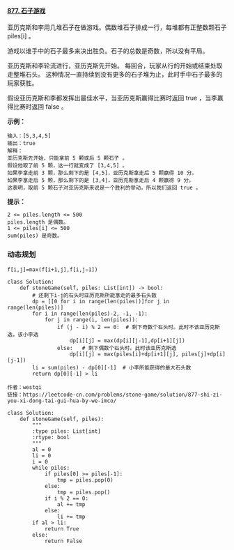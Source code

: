 #### [877. 石子游戏](https://leetcode-cn.com/problems/stone-game/)

亚历克斯和李用几堆石子在做游戏。偶数堆石子排成一行，每堆都有正整数颗石子 piles[i] 。

游戏以谁手中的石子最多来决出胜负。石子的总数是奇数，所以没有平局。

亚历克斯和李轮流进行，亚历克斯先开始。 每回合，玩家从行的开始或结束处取走整堆石头。 这种情况一直持续到没有更多的石子堆为止，此时手中石子最多的玩家获胜。

假设亚历克斯和李都发挥出最佳水平，当亚历克斯赢得比赛时返回 true ，当李赢得比赛时返回 false 。

 

**示例：**

```
输入：[5,3,4,5]
输出：true
解释：
亚历克斯先开始，只能拿前 5 颗或后 5 颗石子 。
假设他取了前 5 颗，这一行就变成了 [3,4,5] 。
如果李拿走前 3 颗，那么剩下的是 [4,5]，亚历克斯拿走后 5 颗赢得 10 分。
如果李拿走后 5 颗，那么剩下的是 [3,4]，亚历克斯拿走后 4 颗赢得 9 分。
这表明，取前 5 颗石子对亚历克斯来说是一个胜利的举动，所以我们返回 true 。
```

**提示：**

```
2 <= piles.length <= 500
piles.length 是偶数。
1 <= piles[i] <= 500
sum(piles) 是奇数。
```



### 动态规划

```
f[i,j]=max(f[i+1,j],f[i,j−1])
```

```
class Solution:
    def stoneGame(self, piles: List[int]) -> bool:
        # 还剩下i-j的石头时亚历克斯所能拿走的最多石头数
        dp = [[0 for i in range(len(piles))]for j in range(len(piles))]
        for i in range(len(piles)-2, -1, -1):
            for j in range(i, len(piles)):
                if (j - i) % 2 == 0:  # 剩下奇数个石头时。此时不该亚历克斯选，该小李选
                    dp[i][j] = max(dp[i][j-1],dp[i+1][j])
                else:   # 剩下偶数个石头时。此时该亚历克斯选
                    dp[i][j] = max(piles[i]+dp[i+1][j], piles[j]+dp[i][j-1])
        li = sum(piles) - dp[0][-1]  # 小李所能获得的最大石头数
        return dp[0][-1] > li

作者：westqi
链接：https://leetcode-cn.com/problems/stone-game/solution/877-shi-zi-you-xi-dong-tai-gui-hua-by-we-imco/

```



```
class Solution:
    def stoneGame(self, piles):
        """
        :type piles: List[int]
        :rtype: bool
        """
        al = 0
        li = 0
        i = 0
        while piles:
            if piles[0] >= piles[-1]:
                tmp = piles.pop(0)
            else:
                tmp = piles.pop()
            if i % 2 == 0:
                al += tmp
            else:
                li += tmp
        if al > li:
            return True
        else:
            return False

```

